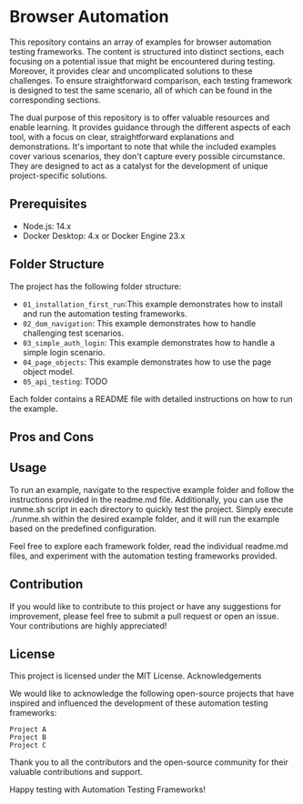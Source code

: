 # Browser Automation

This repository contains an array of examples for browser automation testing frameworks. The content is structured into distinct sections, each focusing on a potential issue that might be encountered during testing. Moreover, it provides clear and uncomplicated solutions to these challenges. To ensure straightforward comparison, each testing framework is designed to test the same scenario, all of which can be found in the corresponding sections.

The dual purpose of this repository is to offer valuable resources and enable learning. It provides guidance through the different aspects of each tool, with a focus on clear, straightforward explanations and demonstrations. It's important to note that while the included examples cover various scenarios, they don't capture every possible circumstance. They are designed to act as a catalyst for the development of unique project-specific solutions.

## Prerequisites

- Node.js: 14.x
- Docker Desktop: 4.x or Docker Engine 23.x

## Folder Structure

The project has the following folder structure:

- `01_installation_first_run`:This example demonstrates how to install and run the automation testing frameworks.
- `02_dom_navigation`: This example demonstrates how to handle challenging test scenarios.
- `03_simple_auth_login`: This example demonstrates how to handle a simple login scenario.
- `04_page_objects`: This example demonstrates how to use the page object model.
- `05_api_testing`: TODO

Each folder contains a README file with detailed instructions on how to run the example.

## Pros and Cons



## Usage

To run an example, navigate to the respective example folder and follow the instructions provided in the readme.md file. Additionally, you can use the runme.sh script in each directory to quickly test the project. Simply execute ./runme.sh within the desired example folder, and it will run the example based on the predefined configuration.

Feel free to explore each framework folder, read the individual readme.md files, and experiment with the automation testing frameworks provided.

## Contribution

If you would like to contribute to this project or have any suggestions for improvement, please feel free to submit a pull request or open an issue. Your contributions are highly appreciated!

## License

This project is licensed under the MIT License.
Acknowledgements

We would like to acknowledge the following open-source projects that have inspired and influenced the development of these automation testing frameworks:

    Project A
    Project B
    Project C

Thank you to all the contributors and the open-source community for their valuable contributions and support.

Happy testing with Automation Testing Frameworks!
